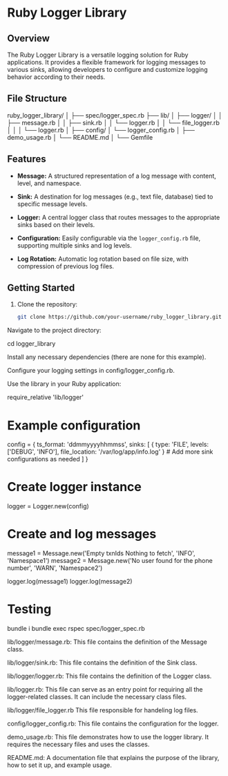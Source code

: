 # Ruby Logger Library

## Overview

The Ruby Logger Library is a versatile logging solution for Ruby applications. It provides a flexible framework for logging messages to various sinks, allowing developers to configure and customize logging behavior according to their needs.

## File Structure

ruby_logger_library/
│
├── spec/logger_spec.rb
├── lib/
│ ├── logger/
│ │ ├── message.rb
│ │ ├── sink.rb
│ │ └── logger.rb
│ │ └── file_logger.rb
│ │
│ └── logger.rb
│
├── config/
│ └── logger_config.rb
│
├── demo_usage.rb
│
└── README.md
│
└── Gemfile


## Features

- **Message:** A structured representation of a log message with content, level, and namespace.
  
- **Sink:** A destination for log messages (e.g., text file, database) tied to specific message levels.
  
- **Logger:** A central logger class that routes messages to the appropriate sinks based on their levels.

- **Configuration:** Easily configurable via the `logger_config.rb` file, supporting multiple sinks and log levels.

- **Log Rotation:** Automatic log rotation based on file size, with compression of previous log files.

## Getting Started

1. Clone the repository:

   ```bash
   git clone https://github.com/your-username/ruby_logger_library.git

Navigate to the project directory:

cd logger_library

Install any necessary dependencies (there are none for this example).

Configure your logging settings in config/logger_config.rb.

Use the library in your Ruby application:

require_relative 'lib/logger'

# Example configuration
config = {
  ts_format: 'ddmmyyyyhhmmss',
  sinks: [
    { type: 'FILE', levels: ['DEBUG', 'INFO'], file_location: '/var/log/app/info.log' }
    # Add more sink configurations as needed
  ]
}

# Create logger instance
logger = Logger.new(config)

# Create and log messages
message1 = Message.new('Empty txnIds Nothing to fetch', 'INFO', 'Namespace1')
message2 = Message.new('No user found for the phone number', 'WARN', 'Namespace2')

logger.log(message1)
logger.log(message2)


# Testing
bundle i
bundle exec rspec spec/logger_spec.rb




lib/logger/message.rb: This file contains the definition of the Message class.

lib/logger/sink.rb: This file contains the definition of the Sink class.

lib/logger/logger.rb: This file contains the definition of the Logger class.

lib/logger.rb: This file can serve as an entry point for requiring all the logger-related classes. It can include the necessary class files.

lib/logger/file_logger.rb This file responsible for handeling log files.

config/logger_config.rb: This file contains the configuration for the logger.

demo_usage.rb: This file demonstrates how to use the logger library. It requires the necessary files and uses the classes.

README.md: A documentation file that explains the purpose of the library, how to set it up, and example usage.